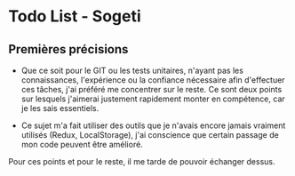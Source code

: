 # Todo List - Sogeti

## Premières précisions
- Que ce soit pour le GIT ou les tests unitaires, n'ayant pas les connaissances, l'expérience ou la confiance nécessaire afin d'effectuer ces tâches, j'ai préféré me concentrer sur le reste.
Ce sont deux points sur lesquels j'aimerai justement rapidement monter en compétence, car je les sais essentiels.

- Ce sujet m'a fait utiliser des outils que je n'avais encore jamais vraiment utilisés (Redux, LocalStorage), j'ai conscience que certain passage de mon code peuvent être amélioré.

Pour ces points et pour le reste, il me tarde de pouvoir échanger dessus.
